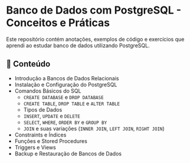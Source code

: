 <h1>Banco de Dados com PostgreSQL - Conceitos e Práticas</h1>

<p>Este repositório contém anotações, exemplos de código e exercícios que aprendi ao estudar banco de dados utilizando PostgreSQL.</p>

<h2>📌 Conteúdo</h2>
<ul>
    <li>Introdução a Bancos de Dados Relacionais</li>
    <li>Instalação e Configuração do PostgreSQL</li>
    <li>Comandos Básicos do SQL
        <ul>
            <li><code>CREATE DATABASE</code> e <code>DROP DATABASE</code></li>
            <li><code>CREATE TABLE</code>, <code>DROP TABLE</code> e <code>ALTER TABLE</code></li>
            <li>Tipos de Dados</li>
            <li><code>INSERT</code>, <code>UPDATE</code> e <code>DELETE</code></li>
            <li><code>SELECT</code>, <code>WHERE</code>, <code>ORDER BY</code> e <code>GROUP BY</code></li>
            <li><code>JOIN</code> e suas variações (<code>INNER JOIN</code>, <code>LEFT JOIN</code>, <code>RIGHT JOIN</code>)</li>
        </ul>
    </li>
    <li>Constraints e Índices</li>
    <li>Funções e Stored Procedures</li>
    <li>Triggers e Views</li>
    <li>Backup e Restauração de Bancos de Dados</li>
</ul>  
